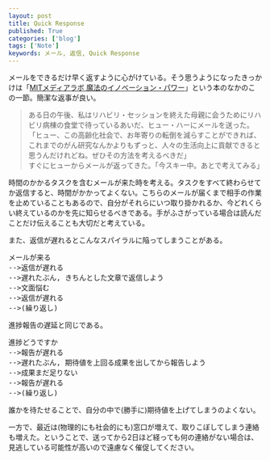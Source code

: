 ```yaml
---
layout: post
title: Quick Response
published: True
categories: ['blog']
tags: ['Note']
keywords: メール, 返信, Quick Response
---
```


メールをできるだけ早く返すように心がけている。そう思うようになったきっかけは「[MITメディアラボ  魔法のイノベーション・パワー](http://book-mrk1869.tumblr.com/post/83999920951)」という本のなかのこの一節。簡潔な返事が良い。

> ある日の午後、私はリハビリ・セッションを終えた母親に会うためにリハビリ病棟の食堂で待っているあいだ、ヒュー・ハーにメールを送った。「ヒュー、この高齢化社会で、お年寄りの転倒を減らすことができれば、これまでのがん研究なんかよりもずっと、人々の生活向上に貢献できると思うんだけれどね。ぜひその方法を考えるべきだ」<br/>
> すぐにヒューからメールが返ってきた。「今スキー中。あとで考えてみる」

時間のかかるタスクを含むメールが来た時を考える。タスクをすべて終わらせてか返信すると、時間がかかってよくない。こちらのメールが届くまで相手の作業を止めていることもあるので、自分がそれらにいつ取り掛かれるか、今どれくらい終えているのかを先に知らせるべきである。手がふさがっている場合は読んだことだけ伝えることも大切だと考えている。

また、返信が遅れるとこんなスパイラルに陥ってしまうことがある。

<pre>
メールが来る
-->返信が遅れる
-->遅れたぶん, きちんとした文章で返信しよう
-->文面悩む
-->返信が遅れる
-->(繰り返し)
</pre>

進捗報告の遅延と同じである。

<pre>
進捗どうですか
-->報告が遅れる
-->遅れたぶん, 期待値を上回る成果を出してから報告しよう
-->成果まだ足りない
-->報告が遅れる
-->(繰り返し)
</pre>

誰かを待たせることで、自分の中で(勝手に)期待値を上げてしまうのよくない。

一方で、最近は(物理的にも社会的にも)窓口が増えて、取りこぼしてしまう連絡も増えた。ということで、送ってから2日ほど経っても何の連絡がない場合は、見逃している可能性が高いので遠慮なく催促してください。
